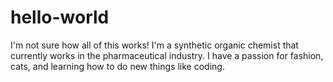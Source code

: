 # hello-world
I'm not sure how all of this works!
I'm a synthetic organic chemist that currently works in the pharmaceutical industry. I have a passion for fashion, cats, and learning how to do new things like coding. 
